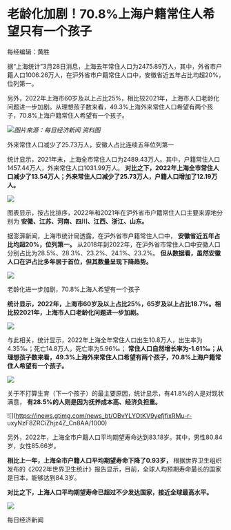# 老龄化加剧！70.8%上海户籍常住人希望只有一个孩子

每经编辑：黄胜

据“上海统计”3月28日消息，上海去年常住人口为2475.89万人，其中，外省市户籍人口1006.26万人，在沪外省市户籍常住人口中，安徽省近五年占比均超20%，位列第一。

另外，2022年上海市60岁及以上占比25%，相比较2021年，上海市人口老龄化问题进一步加剧。从理想孩子数来看，49.3%上海外来常住人口希望有两个孩子，70.8%上海户籍常住人希望有一个孩子。

![](https://inews.gtimg.com/news_bt/OgNGWJm7R5xQh71B6C59BOAsVOyFvLfdEL0Uh99EweZ08AA/1000)_图片来源：每日经济新闻
资料图_

外来常住人口减少了25.73万人，安徽人占比连续五年位列第一

统计显示，2021年末，上海全市常住人口为2489.43万人。其中，户籍常住人口1457.44万人，外来常住人口1031.99万人。
**对比之下，2022年上海全市常住人口减少了13.54万人；外来常住人口减少了25.73万人，户籍人口增加了12.19万人。**

![](https://inews.gtimg.com/news_bt/OizpbcS81uzcJUQHxtTvgZ7nhGYJiwYlE8J799DXjI5d4AA/1000)

图表显示，按占比排序，2022年和2021年在沪外省市户籍常住人口主要来源地分别为 **安徽、江苏、河南、四川、江西、浙江、山东。**

据澎湃新闻，上海市统计局透露，在沪外省市户籍常住人口中， **安徽省近五年占比均超20%，位列第一。**
从2018年到2022年，在沪外省市常住人口中安徽人口分别占比为28.5%、28.3%、23.2%、24.1%、23.2%。
**但从数据看，虽然安徽人口在沪占比多年居于首位，但其数量呈现下降趋势。**

![](https://inews.gtimg.com/news_bt/OUGxGMJK_tqoFQGrk7EKO0NacqE3YorFPp7Wc3TGoa3fcAA/1000)

老龄化进一步加剧，70.8%上海人希望有一个孩子

**统计显示，2022年，上海市60岁及以上占比25%，65岁及以上占比18.7%。相比较2021年，上海市人口老龄化问题进一步加剧。**

![](https://inews.gtimg.com/news_bt/ONkh2VSPo064fytLHGkySUoxuwB__0hn7CAHYNAM681jkAA/1000)

与此相关，统计显示，2022年上海全年常住人口出生10.8万人，出生率为4.35‰；死亡14.8万人，死亡率为5.96‰；
**常住人口自然增长率为-1.61‰；从理想孩子数来看，49.3%上海外来常住人口希望有两个孩子，70.8%上海户籍常住人希望有一个孩子。**

![](https://inews.gtimg.com/news_bt/O-7GhhsPUli3CirWdKrQ06sS9zJZFvRfPAtZbtw4yXKigAA/1000)

关于不打算生育（下一个孩子）的最主要原因，统计显示，有41.8%的人是对现状满意， **有28.5%的人则是因为抚养成本高、经济负担重。**

![](https://inews.gtimg.com/news_bt/OBvYLYOtKV9yefjfixRMu-r-
uxyNzF8ZRCiZhjz4Z_Cn8AA/1000)

另外，2022年，上海全市户籍人口平均期望寿命达到83.18岁。其中，男性80.84岁，女性85.66岁。

**相比上一年，上海全市户籍人口平均期望寿命下降了0.93岁，**
根据世界卫生组织发布的《2022年世界卫生统计》报告显示，目前，全球人均预期寿命最长的国家是日本，能够达到84.3岁。

**对比之下，上海人口平均期望寿命已超过不少发达国家，接近全球最高水平。**

![](https://inews.gtimg.com/news_bt/OmfL6Kt5k4MhQuL7k7ZAJniSoH2nkKg62zbAWpDTe5v38AA/1000)

每日经济新闻

